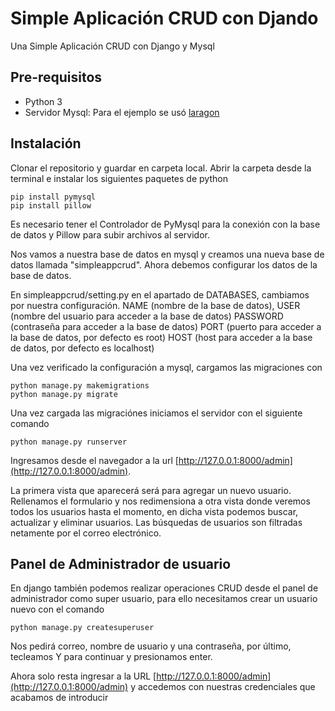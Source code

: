 # Simple Aplicación CRUD con Djando

Una Simple Aplicación CRUD con Django y Mysql

## Pre-requisitos

* Python 3
* Servidor Mysql: Para el ejemplo se usó [laragon](https://laragon.org/download/index.html)

## Instalación

Clonar el repositorio y guardar en carpeta local. Abrir la carpeta desde la terminal e instalar los siguientes paquetes de python
```
pip install pymysql
pip install pillow
```

Es necesario tener el Controlador de PyMysql para la conexión con la base de datos y Pillow para subir archivos al servidor. 

Nos vamos a nuestra base de datos en mysql y creamos una nueva base de datos llamada "simpleappcrud". Ahora debemos configurar los datos de la base de datos.

En simpleappcrud/setting.py en el apartado de DATABASES, cambiamos por nuestra configuración.
NAME (nombre de la base de datos),
USER (nombre del usuario para acceder a la base de datos)
PASSWORD (contraseña para acceder a la base de datos)
PORT (puerto para acceder a la base de datos, por defecto es root)
HOST (host para acceder a la base de datos, por defecto es localhost)

Una vez verificado la configuración a mysql, cargamos las migraciones con
```
python manage.py makemigrations
python manage.py migrate
```

Una vez cargada las migraciónes iniciamos el servidor con el siguiente comando
```
python manage.py runserver
```

Ingresamos desde el navegador a la url [http://127.0.0.1:8000/admin](http://127.0.0.1:8000/admin). 

La primera vista que aparecerá será para agregar un nuevo usuario. Rellenamos el formulario y nos redimensiona a otra vista donde veremos todos los usuarios hasta el momento, en dicha vista podemos buscar, actualizar y eliminar usuarios. Las búsquedas de usuarios son filtradas netamente por el correo electrónico.

## Panel de Administrador de usuario

En django también podemos realizar operaciones CRUD desde el panel de administrador como super usuario, para ello necesitamos crear un usuario nuevo con el comando
```
python manage.py createsuperuser
```
Nos pedirá correo, nombre de usuario y una contraseña, por último, tecleamos Y para continuar y presionamos enter.

Ahora solo resta ingresar a la URL [http://127.0.0.1:8000/admin](http://127.0.0.1:8000/admin) y accedemos con nuestras credenciales que acabamos de introducir
